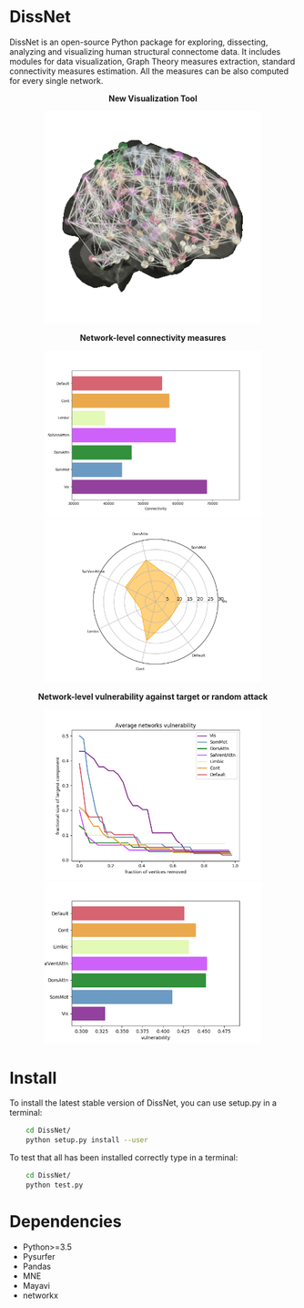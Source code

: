 # DissNet

DissNet is an open-source Python package for exploring, dissecting, analyzing
and visualizing human structural connectome data. It includes modules for data
visualization, Graph Theory measures extraction, standard connectivity measures
estimation. All the measures can be also computed for every single network.

<p align="center">
    <b>New Visualization Tool</b>
</p>  
<p align="center">
    <img src="https://github.com/Davi1990/DissNet/blob/main/docs/video_unscreen.gif" width="380"/>
</p>

<p align="center">
    <b>Network-level connectivity measures</b>
</p>
<p align="center">
    <img src="https://github.com/Davi1990/DissNet/blob/main/docs/network.png" width="380"/> <img src="https://github.com/Davi1990/DissNet/blob/main/docs/spider_plot.png" width="380"/>
</p>

<p align="center">
    <b>Network-level vulnerability against target or random attack</b>
</p>
<p align="center">
    <img src="https://github.com/Davi1990/DissNet/blob/main/docs/resilience_net.png" width="380"/> <img src="https://github.com/Davi1990/DissNet/blob/main/docs/vulnerability_net.png" width="380"/>
</p>


# Install
To install the latest stable version of DissNet, you can use setup.py in a terminal:

```bash
    cd DissNet/
    python setup.py install --user
```

To test that all has been installed correctly type in a terminal:

```bash
    cd DissNet/
    python test.py
```


# Dependencies
- Python>=3.5
- Pysurfer
- Pandas
- MNE
- Mayavi
- networkx

